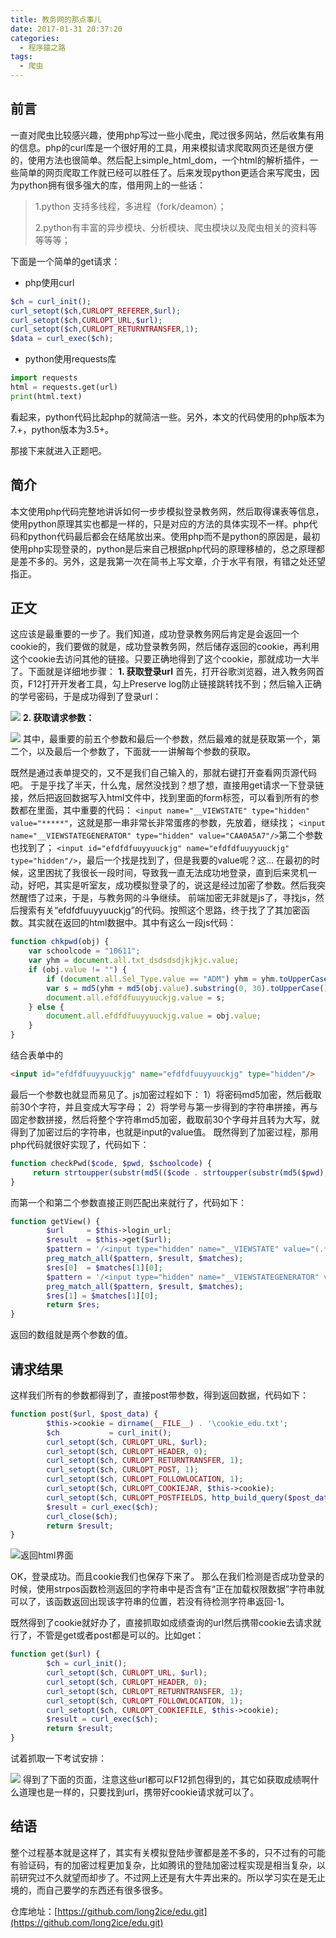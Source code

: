 ```yaml
---
title: 教务网的那点事儿
date: 2017-01-31 20:37:20
categories: 
  - 程序猿之路
tags: 
  - 爬虫
---
```

## 前言
一直对爬虫比较感兴趣，使用php写过一些小爬虫，爬过很多网站，然后收集有用的信息。php的curl库是一个很好用的工具，用来模拟请求爬取网页还是很方便的，使用方法也很简单。然后配上simple_html_dom，一个html的解析插件，一些简单的网页爬取工作就已经可以胜任了。后来发现python更适合来写爬虫，因为python拥有很多强大的库，借用网上的一些话：
> 1.python 支持多线程，多进程（fork/deamon）；
>
> 2.python有丰富的异步模块、分析模块、爬虫模块以及爬虫相关的资料等等等等；

下面是一个简单的get请求：

*   php使用curl
```php
$ch = curl_init();
curl_setopt($ch,CURLOPT_REFERER,$url);
curl_setopt($ch,CURLOPT_URL,$url);
curl_setopt($ch,CURLOPT_RETURNTRANSFER,1);
$data = curl_exec($ch);
```
*   python使用requests库
```python
import requests
html = requests.get(url)
print(html.text)
```

看起来，python代码比起php的就简洁一些。另外，本文的代码使用的php版本为7.+，python版本为3.5+。

那接下来就进入正题吧。
## 简介
本文使用php代码完整地讲诉如何一步步模拟登录教务网，然后取得课表等信息，使用python原理其实也都是一样的，只是对应的方法的具体实现不一样。php代码和python代码最后都会在结尾放出来。使用php而不是python的原因是，最初使用php实现登录的，python是后来自己根据php代码的原理移植的，总之原理都是差不多的。另外，这是我第一次在简书上写文章，介于水平有限，有错之处还望指正。
## 正文
这应该是最重要的一步了。我们知道，成功登录教务网后肯定是会返回一个cookie的，我们要做的就是，成功登录教务网，然后储存返回的cookie，再利用这个cookie去访问其他的链接。只要正确地得到了这个cookie，那就成功一大半了。下面就是详细地步骤：
**1. 获取登录url**
首先，打开谷歌浏览器，进入教务网首页，F12打开开发者工具，勾上Preserve log防止链接跳转找不到；然后输入正确的学号密码，于是成功得到了登录url：

![](http://upload-images.jianshu.io/upload_images/1719413-b3df643e122e3c63.png?imageMogr2/auto-orient/strip%7CimageView2/2/w/1240)
**2. 获取请求参数：**

![](http://upload-images.jianshu.io/upload_images/1719413-cc07b90ffcd6bfab.png?imageMogr2/auto-orient/strip%7CimageView2/2/w/1240)
其中，最重要的前五个参数和最后一个参数，然后最难的就是获取第一个，第二个，以及最后一个参数了，下面就一一讲解每个参数的获取。

既然是通过表单提交的，又不是我们自己输入的，那就右键打开查看网页源代码吧。
于是乎找了半天，什么鬼，居然没找到？想了想，直接用get请求一下登录链接，然后把返回数据写入html文件中，找到里面的form标签，可以看到所有的参数都在里面，其中重要的代码：
`<input name="__VIEWSTATE" type="hidden" value="*****"`，这就是那一串非常长非常蛋疼的参数，先放着，继续找；
`<input name="__VIEWSTATEGENERATOR" type="hidden" value="CAA0A5A7"/>`第二个参数也找到了；
`<input id="efdfdfuuyyuuckjg" name="efdfdfuuyyuuckjg" type="hidden"/>`，最后一个找是找到了，但是我要的value呢？这...
在最初的时候，这里困扰了我很长一段时间，导致我一直无法成功地登录，直到后来灵机一动，好吧，其实是听室友，成功模拟登录了的，说这是经过加密了参数。然后我突然醒悟了过来，于是，与教务网的斗争继续。
前端加密无非就是js了，寻找js，然后搜索有关“efdfdfuuyyuuckjg”的代码。按照这个思路，终于找了了其加密函数。其实就在返回的html数据中。其中有这么一段js代码：
```js
function chkpwd(obj) {
    var schoolcode = "10611";
    var yhm = document.all.txt_dsdsdsdjkjkjc.value;
    if (obj.value != "") {
        if (document.all.Sel_Type.value == "ADM") yhm = yhm.toUpperCase();
        var s = md5(yhm + md5(obj.value).substring(0, 30).toUpperCase() + schoolcode).substring(0, 30).toUpperCase();
        document.all.efdfdfuuyyuuckjg.value = s;
    } else {
        document.all.efdfdfuuyyuuckjg.value = obj.value;
    }
}
```
结合表单中的
```html
<input id="efdfdfuuyyuuckjg" name="efdfdfuuyyuuckjg" type="hidden"/>
```
最后一个参数也就显而易见了。js加密过程如下：
1）将密码md5加密，然后截取前30个字符，并且变成大写字母；
2）将学号与第一步得到的字符串拼接，再与固定参数拼接，然后将整个字符串md5加密，截取前30个字母并且转为大写，就得到了加密过后的字符串，也就是input的value值。
既然得到了加密过程，那用php代码就很好实现了，代码如下：
```php
function checkPwd($code, $pwd, $schoolcode) {
     return strtoupper(substr(md5(($code . strtoupper(substr(md5($pwd), 0, 30)) . $schoolcode)), 0, 30));
}
```
而第一个和第二个参数直接正则匹配出来就行了，代码如下：
```php
function getView() {
        $url     = $this->login_url;
        $result  = $this->get($url);
        $pattern = '/<input type="hidden" name="__VIEWSTATE" value="(.*?)" \/>/is';
        preg_match_all($pattern, $result, $matches);
        $res[0]  = $matches[1][0];
        $pattern = '/<input type="hidden" name="__VIEWSTATEGENERATOR" value="(.*?)" \/>/is';
        preg_match_all($pattern, $result, $matches);
        $res[1] = $matches[1][0];
        return $res;
}
```
返回的数组就是两个参数的值。
## 请求结果
这样我们所有的参数都得到了，直接post带参数，得到返回数据，代码如下：
```php
function post($url, $post_data) {
        $this->cookie = dirname(__FILE__) . '\cookie_edu.txt';
        $ch           = curl_init();
        curl_setopt($ch, CURLOPT_URL, $url);
        curl_setopt($ch, CURLOPT_HEADER, 0);
        curl_setopt($ch, CURLOPT_RETURNTRANSFER, 1);
        curl_setopt($ch, CURLOPT_POST, 1);
        curl_setopt($ch, CURLOPT_FOLLOWLOCATION, 1);
        curl_setopt($ch, CURLOPT_COOKIEJAR, $this->cookie);
        curl_setopt($ch, CURLOPT_POSTFIELDS, http_build_query($post_data));
        $result = curl_exec($ch);
        curl_close($ch);
        return $result;
}
```
![返回html界面](http://upload-images.jianshu.io/upload_images/1719413-aa5e05272cb58cd3.png?imageMogr2/auto-orient/strip%7CimageView2/2/w/1240)

OK，登录成功。而且cookie我们也保存下来了。
那么在我们检测是否成功登录的时候，使用strpos函数检测返回的字符串中是否含有“正在加载权限数据”字符串就可以了，该函数返回出现该字符串的位置，若没有待检测字符串返回-1。

既然得到了cookie就好办了，直接抓取如成绩查询的url然后携带cookie去请求就行了，不管是get或者post都是可以的。比如get：
```php
function get($url) {
        $ch = curl_init();
        curl_setopt($ch, CURLOPT_URL, $url);
        curl_setopt($ch, CURLOPT_HEADER, 0);
        curl_setopt($ch, CURLOPT_RETURNTRANSFER, 1);
        curl_setopt($ch, CURLOPT_FOLLOWLOCATION, 1);
        curl_setopt($ch, CURLOPT_COOKIEFILE, $this->cookie);
        $result = curl_exec($ch);
        return $result;
}
```
试着抓取一下考试安排：

![](http://upload-images.jianshu.io/upload_images/1719413-03de26164d9c3e0f.png?imageMogr2/auto-orient/strip%7CimageView2/2/w/1240)
得到了下面的页面，注意这些url都可以F12抓包得到的，其它如获取成绩啊什么道理也是一样的，只要找到url，携带好cookie请求就可以了。
## 结语
整个过程基本就是这样了，其实有关模拟登陆步骤都是差不多的，只不过有的可能有验证码，有的加密过程更加复杂，比如腾讯的登陆加密过程实现是相当复杂，以前研究过不久就望而却步了。不过网上还是有大牛弄出来的。所以学习实在是无止境的，而自己要学的东西还有很多很多。

仓库地址：[https://github.com/long2ice/edu.git](https://github.com/long2ice/edu.git)
